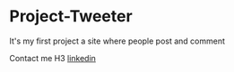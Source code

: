 # Project-Tweeter
It's my first project a site where people post and comment






Contact me H3
[linkedin](https://www.linkedin.com/in/or-hadad-a86648247/)
